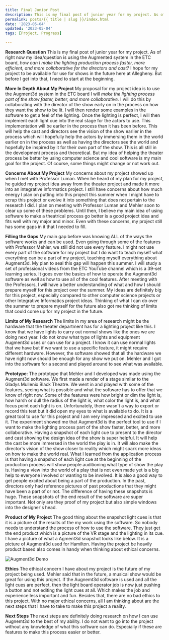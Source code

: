 ```yaml
---
title: Final Junior Post
description: This is my final post of junior year for my project. As of right now my idea/question is using the Augment3d system in the ETC board, how can I make the lighting production process faster, more efficient, and more collaborative for the directors and cast?  I hope for my project to be available for use for shows in the future here at Allegheny. But before I get into that, I need to start at the beginning.
permalink: posts/{{ title | slug }}/index.html
date: '2023-05-04'
updated: '2023-05-04'
tags: [Project, Progress]

---
```

**Research Question**
This is my final post of junior year for my project. As of right now my idea/question is using the Augmented system in the ETC board, *how can I make the lighting production process faster, more efficient, and more collaborative for the directors and cast?* I hope for my project to be available for use for shows in the future here at Allegheny. But before I get into that, I need to start at the beginning. 

**More In Depth About My Project**
My proposal for my project idea is to use the Augment3d system in the ETC board I will *make the lighting process part of the show faster, better, and more collaborative.* I will do this by collaborating with the director of the show early on in the process on how they want the show to be lit. I will then render some examples in the software to get a feel of the lighting. Once the lighting is perfect, I will then implement each light cue into the real stage for the actors to use. This implementation will be earlier in the process than it has been before. This will help the cast and directors see the vision of the show earlier in the process which will hopefully help the actors by immersing them in the world earlier on in the process as well as having the directors see the world and hopefully be inspired by it for their own part of the show. This is all still in the development process and theoretical. But my idea of helping the theater process be better by using computer science and cool software is my main goal for the project. Of course, some things might change or not work out.

**Concerns About My Project**
My concerns about my project showed up when I met with Professor Luman. When he heard of my plan for my project, he guided my project idea away from the theater project and made it more into an integrative informatics project. I still have concerns about how much energy I plan on putting into this project this summer when I might have to scrap this project or evolve it into something that does not pertain to the research I did. I plan on meeting with Professor Luman and Mehler soon to clear up some of these problems. Until then, I believe my main idea of using software to make a theatrical process go better is a good project idea and fits well with my major and minor. Even with these concerns, my project still has some gaps in it that I needed to fill. 

**Filling the Gaps**
My main gap before was knowing ALL of the ways the software works and can be used. Even going through some of the features with Professor Mehler, we still did not use every feature. I might not use every part of the software for my project but I do want to teach myself what everything can be a part of my project, teaching myself everything about Augment3d. My plan to seal this gap will happen this summer. I will study a set of professional videos from the ETC YouTube channel which is a 39-set learning series. It goes over the basics of how to operate the Augment3d software as well as how to use all of the cool features. After meeting with the Professors, I will have a better understanding of what and how I should prepare myself for this project over the summer. My ideas are definitely big for this project, especially compared to other computer science projects or other Integrative Informatics project ideas. Thinking of what I can do over the summer to prepare myself for the future also got me thinking of limits that could come up for my project in the future. 

**Limits of My Research**
The limits in my area of research might be the hardware that the theater department has for a lighting project like this. I know that we have lights to carry out normal shows like the ones we are doing next year. I do not know what type of lights and equipment Augment3d uses or can use for a project. I know it can use normal lights that we have but if we want to use a specific feature, it might require different hardware. However, the software showed that all the hardware we have right now should be enough for any show we put on. Mehler and I got into the software for a second and played around to see what was available.

**Prototype**: 
The prototype that Mehler and I developed was made using the Augment3d software. We first made a render of a stage similar to the Gladys Mullenix Black Theatre. We went in and played with some of the features, seeing what is possible and what the software has to offer that we know of right now. Some of the features were how bright or dim the light is, how harsh or dull the radius of the light is, what color the light is, and what focus point each light is on. Unfortunately, there wasn't a way to export or record this test but it did open my eyes to what is available to do. It is a great tool to use for this project and I am very impressed and excited to use it. The experiment showed me that Augment3d is the perfect tool to use if I want to make the lighting process part of the show faster, better, and more collaborative. Having a snapshot of each light cue to present to the director and cast showing the design idea of the show is super helpful. It will help the cast be more immersed in the world the play is in. It will also make the director's vision of the show closer to reality which might spark more ideas on how to make the world real. What I learned from the application process is that having a snapshot of each light cue at the beginning of the production process will show people auditioning what type of show the play is. Having a view into the world of a play that is not even made yet is a big help to everyone involved or wanting to be involved. It is also a good way to get people excited about being a part of the production. In the past, directors only had reference pictures of past productions that they might have been a part of or not. The difference of having these snapshots is huge. These snapshots of the end result of the software are super important. Not only are they proof of my project but also simple windows into the designer's head. 

**Product of My Project**
The good thing about the snapshot light cues is that it is a picture of the results of the my work using the software. So nobody needs to understand the process of how to use the software. They just get the end product which is a picture of the VR stage and the lighting in its cue. I have a picture of what a Agment3d snapshot looks like below. It is a picture of Augment3d used for Hamilton. Having the project be heavily product based also comes in handy when thinking about ethical concerns.

![Augment3d Demo](https://qtxasset.com/quartz/qcloud4/media/image/livedesignonline/1594410979/Hamilton-Programming-Project-Eos-Augment3d-1.png?VersionId=hS5750T63dpqdoxMcQHqynSM_L4NM4t7)

**Ethics**
The ethical concern I have about my project is the future of my project being used. Mehler said that in the future, a musical show would be great for using this project. If the Augnemt3d software is used and all the light cues are perfect, then the light board operator job is now just pushing a button and not editing the light cues at all. Which makes the job and experience less important and fun. Besides that, there are no bad ethics to this project. With no major ethical concerns, all I am thinking about are the next steps that I have to take to make this project a reality. 

**Next Steps**
The next steps are definitely doing research on how I can use Augnemt3d to the best of my ability. I do not want to go into the project without any knowledge of what this software can do. Especially if these are features to make this process easier or better. 

